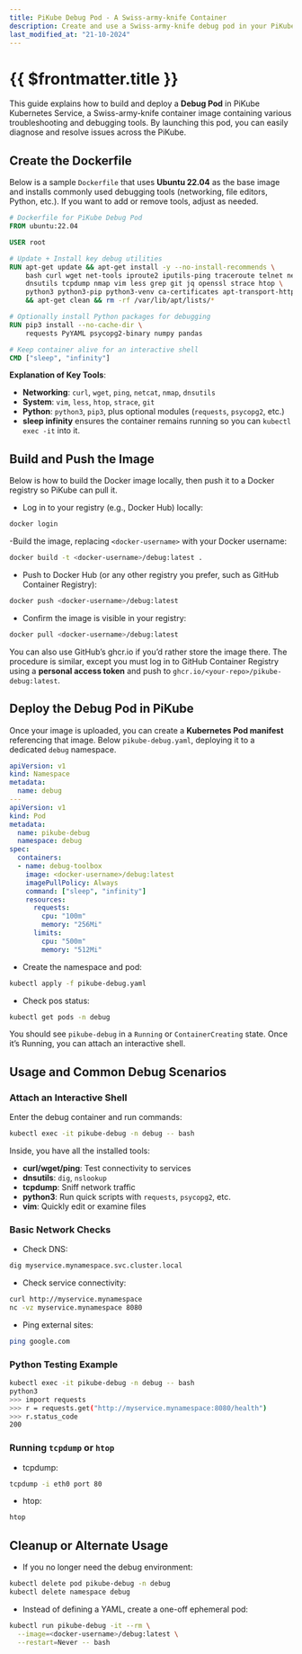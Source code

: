 ```yaml
---
title: PiKube Debug Pod - A Swiss-army-knife Container
description: Create and use a Swiss-army-knife debug pod in your PiKube cluster
last_modified_at: "21-10-2024"
---
```


# {{ $frontmatter.title }}

This guide explains how to build and deploy a **Debug Pod** in PiKube Kubernetes Service, a Swiss-army-knife container image containing various troubleshooting and debugging tools. By launching this pod, you can easily diagnose and resolve issues across the PiKube.

## Create the Dockerfile

Below is a sample `Dockerfile` that uses **Ubuntu 22.04** as the base image and installs commonly used debugging tools (networking, file editors, Python, etc.). If you want to add or remove tools, adjust as needed.

```dockerfile
# Dockerfile for PiKube Debug Pod
FROM ubuntu:22.04

USER root

# Update + Install key debug utilities
RUN apt-get update && apt-get install -y --no-install-recommends \
    bash curl wget net-tools iproute2 iputils-ping traceroute telnet netcat \
    dnsutils tcpdump nmap vim less grep git jq openssl strace htop \
    python3 python3-pip python3-venv ca-certificates apt-transport-https \
    && apt-get clean && rm -rf /var/lib/apt/lists/*

# Optionally install Python packages for debugging
RUN pip3 install --no-cache-dir \
    requests PyYAML psycopg2-binary numpy pandas

# Keep container alive for an interactive shell
CMD ["sleep", "infinity"]
```

**Explanation of Key Tools**:

- **Networking**: `curl`, `wget`, `ping`, `netcat`, `nmap`, `dnsutils`
- **System**: `vim`, `less`, `htop`, `strace`, `git`
- **Python**: `python3`, `pip3`, plus optional modules (`requests`, `psycopg2`, etc.)
- **sleep infinity** ensures the container remains running so you can `kubectl exec -it` into it.

## Build and Push the Image

Below is how to build the Docker image locally, then push it to a Docker registry so PiKube  can pull it.

- Log in to your registry (e.g., Docker Hub) locally:

```bash
docker login
```

-Build the image, replacing `<docker-username>` with your Docker username:

```bash
docker build -t <docker-username>/debug:latest .
```

- Push to Docker Hub (or any other registry you prefer, such as GitHub Container Registry):

```bash
docker push <docker-username>/debug:latest
```

- Confirm the image is visible in your registry:

```bash
docker pull <docker-username>/debug:latest
```

You can also use GitHub’s ghcr.io if you’d rather store the image there. The procedure is similar, except you must log in to GitHub Container Registry using a **personal access token** and push to `ghcr.io/<your-repo>/pikube-debug:latest`.

## Deploy the Debug Pod in PiKube

Once your image is uploaded, you can create a **Kubernetes Pod manifest** referencing that image. Below `pikube-debug.yaml`, deploying it to a dedicated `debug` namespace.

```yaml
apiVersion: v1
kind: Namespace
metadata:
  name: debug
---
apiVersion: v1
kind: Pod
metadata:
  name: pikube-debug
  namespace: debug
spec:
  containers:
  - name: debug-toolbox
    image: <docker-username>/debug:latest
    imagePullPolicy: Always
    command: ["sleep", "infinity"]
    resources:
      requests:
        cpu: "100m"
        memory: "256Mi"
      limits:
        cpu: "500m"
        memory: "512Mi"
```

- Create the namespace and pod:

```bash
kubectl apply -f pikube-debug.yaml
```

- Check pos status:

```bash
kubectl get pods -n debug
```

You should see `pikube-debug` in a `Running` or `ContainerCreating` state. Once it’s Running, you can attach an interactive shell.

## Usage and Common Debug Scenarios

### Attach an Interactive Shell

Enter the debug container and run commands:

```bash
kubectl exec -it pikube-debug -n debug -- bash
```

Inside, you have all the installed tools:

- **curl/wget/ping**: Test connectivity to services
- **dnsutils**: `dig`, `nslookup`
- **tcpdump**: Sniff network traffic
- **python3**: Run quick scripts with `requests`, `psycopg2`, etc.
- **vim**: Quickly edit or examine files

### Basic Network Checks

- Check DNS:

```bash
dig myservice.mynamespace.svc.cluster.local
```

- Check service connectivity:

```bash
curl http://myservice.mynamespace
nc -vz myservice.mynamespace 8080
```

- Ping external sites:

```bash
ping google.com
```

### Python Testing Example

```bash
kubectl exec -it pikube-debug -n debug -- bash
python3
>>> import requests
>>> r = requests.get("http://myservice.mynamespace:8080/health")
>>> r.status_code
200
```

### Running `tcpdump` or `htop`

- tcpdump:

```bash
tcpdump -i eth0 port 80
```

- htop:

```bash
htop
```

## Cleanup or Alternate Usage

- If you no longer need the debug environment:

```bash
kubectl delete pod pikube-debug -n debug
kubectl delete namespace debug
```

- Instead of defining a YAML, create a one-off ephemeral pod: 

```bash
kubectl run pikube-debug -it --rm \
  --image=<docker-username>/debug:latest \
  --restart=Never -- bash
```
